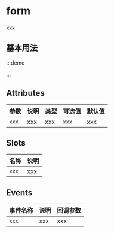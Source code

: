 # form

xxx

## 基本用法

:::demo



:::

## Attributes

| 参数  | 说明 | 类型 | 可选值 | 默认值 |
| ----- | ---- | ---- | ------ | ------ |
| `xxx` | xxx  | xxx  | `xxx`  | xxx    |

## Slots

| 名称  | 说明 |
| ----- | ---- |
| `xxx` | xxx  |

## Events

| 事件名称 | 说明 | 回调参数 |
| -------- | ---- | -------- |
| `xxx`    | xxx  | xxx      |
